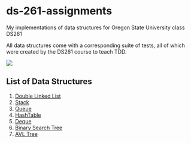 # ds-261-assignments
My implementations of data structures for Oregon State University class DS261

All data structures come with a corresponding suite of tests, all of which were created by the DS261 course to teach TDD.

![](https://github.com/Chizzard74/ds-261-assignments/workflows/Unit%20Tests/badge.svg)


## List of Data Structures

1. [Double Linked List](./data_structures/linked_list/implementation.py)
2. [Stack](./data_structures/stack/implementation.py)
3. [Queue](./data_structures/queue/implementation.py)
4. [HashTable](./data_structures/hashtable/implementation.py)
5. [Deque](./data_structures/deque/implementation.py)
6. [Binary Search Tree](./data_structures/bst/implementation.py)
7. [AVL Tree](./data_structures/avl/implementation.py)

